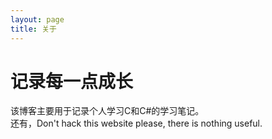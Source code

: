 ```yaml
---
layout: page
title: 关于
---
```


# 记录每一点成长
该博客主要用于记录个人学习C和C#的学习笔记。  
还有，Don't hack this website please, there is nothing useful.
